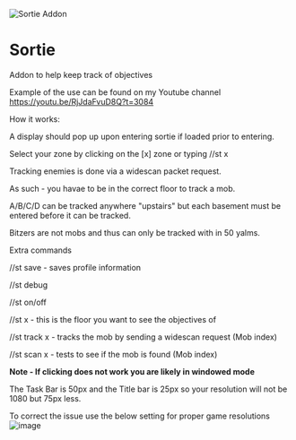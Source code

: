 ![Sortie Addon](https://user-images.githubusercontent.com/34732910/215006840-58f664e5-f21e-4b06-8797-56fe369b9ca0.PNG)


# Sortie
Addon to help keep track of objectives

Example of the use can be found on my Youtube channel
https://youtu.be/RjJdaFvuD8Q?t=3084

How it works:

A display should pop up upon entering sortie if loaded prior to entering.

Select your zone by clicking on the [x] zone or typing //st x

Tracking enemies is done via a widescan packet request.

As such - you havae to be in the correct floor to track a mob.

A/B/C/D can be tracked anywhere "upstairs" but each basement must be entered before it can be tracked.

Bitzers are not mobs and thus can only be tracked with in 50 yalms.

Extra commands

//st save - saves profile information

//st debug

//st on/off

//st x - this is the floor you want to see the objectives of

//st track x - tracks the mob by sending a widescan request (Mob index)

//st scan x - tests to see if the mob is found (Mob index)


**Note - If clicking does not work you are likely in windowed mode**

The Task Bar is 50px and the Title bar is 25px so your resolution will not be 1080 but 75px less.

To correct the issue use the below setting for proper game resolutions
![image](https://user-images.githubusercontent.com/34732910/216225245-1a005ad8-e697-4073-9acc-62e114ac0367.png)

